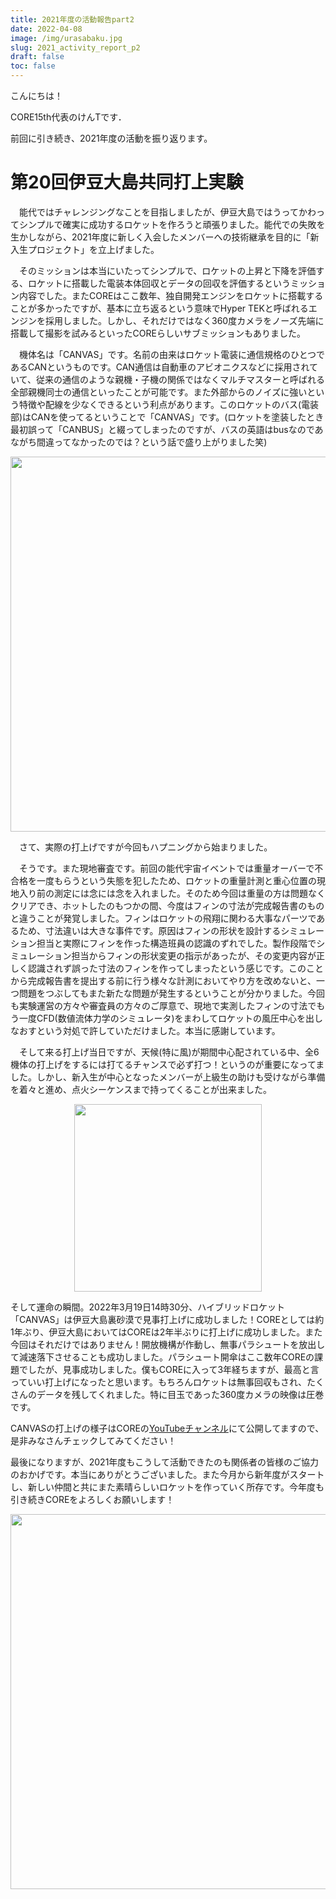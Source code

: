 ```yaml
---
title: 2021年度の活動報告part2
date: 2022-04-08
image: /img/urasabaku.jpg
slug: 2021_activity_report_p2
draft: false
toc: false
---
```


こんにちは！

CORE15th代表のけんTです．

前回に引き続き、2021年度の活動を振り返ります。

# 第20回伊豆大島共同打上実験

　能代ではチャレンジングなことを目指しましたが、伊豆大島ではうってかわってシンプルで確実に成功するロケットを作ろうと頑張りました。能代での失敗を生かしながら、2021年度に新しく入会したメンバーへの技術継承を目的に「新入生プロジェクト」を立上げました。

　そのミッションは本当にいたってシンプルで、ロケットの上昇と下降を評価する、ロケットに搭載した電装本体回収とデータの回収を評価するというミッション内容でした。またCOREはここ数年、独自開発エンジンをロケットに搭載することが多かったですが、基本に立ち返るという意味でHyper TEKと呼ばれるエンジンを採用しました。しかし、それだけではなく360度カメラをノーズ先端に搭載して撮影を試みるといったCOREらしいサブミッションもありました。

　機体名は「CANVAS」です。名前の由来はロケット電装に通信規格のひとつであるCANというものです。CAN通信は自動車のアビオニクスなどに採用されていて、従来の通信のような親機・子機の関係ではなくマルチマスターと呼ばれる全部親機同士の通信といったことが可能です。また外部からのノイズに強いという特徴や配線を少なくできるという利点があります。このロケットのバス(電装部)はCANを使ってるということで「CANVAS」です。(ロケットを塗装したとき最初誤って「CANBUS」と綴ってしまったのですが、バスの英語はbusなのであながち間違ってなかったのでは？という話で盛り上がりました笑)

<!-- CANVAS -->

<div style = "text-align: center"><img src = "/img/CANVAS.png" width = "600"></div>

　さて、実際の打上げですが今回もハプニングから始まりました。

　そうです。また現地審査です。前回の能代宇宙イベントでは重量オーバーで不合格を一度もらうという失態を犯したため、ロケットの重量計測と重心位置の現地入り前の測定には念には念を入れました。そのため今回は重量の方は問題なくクリアでき、ホットしたのもつかの間、今度はフィンの寸法が完成報告書のものと違うことが発覚しました。フィンはロケットの飛翔に関わる大事なパーツであるため、寸法違いは大きな事件です。原因はフィンの形状を設計するシミュレーション担当と実際にフィンを作った構造班員の認識のずれでした。製作段階でシミュレーション担当からフィンの形状変更の指示があったが、その変更内容が正しく認識されず誤った寸法のフィンを作ってしまったという感じです。このことから完成報告書を提出する前に行う様々な計測においてやり方を改めないと、一つ問題をつぶしてもまた新たな問題が発生するということが分かりました。今回も実験運営の方々や審査員の方々のご厚意で、現地で実測したフィンの寸法でもう一度CFD(数値流体力学のシミュレータ)をまわしてロケットの風圧中心を出しなおすという対処で許していただけました。本当に感謝しています。

　そして来る打上げ当日ですが、天候(特に風)が期間中心配されている中、全6機体の打上げをするには打てるチャンスで必ず打つ！というのが重要になってました。しかし、新入生が中心となったメンバーが上級生の助けも受けながら準備を着々と進め、点火シーケンスまで持ってくることが出来ました。

<!-- ランチャに入ったCANVAS -->

<div style = "text-align: center"><img src = "/img/CANVAS_launcher.jpg" width = "300"></div>

  そして運命の瞬間。2022年3月19日14時30分、ハイブリッドロケット「CANVAS」は伊豆大島裏砂漠で見事打上げに成功しました！COREとしては約1年ぶり、伊豆大島においてはCOREは2年半ぶりに打上げに成功しました。また今回はそれだけではありません！開放機構が作動し、無事パラシュートを放出して減速落下させることも成功しました。パラシュート開傘はここ数年COREの課題でしたが、見事成功しました。僕もCOREに入って3年経ちますが、最高と言っていい打上げになったと思います。もちろんロケットは無事回収もされ、たくさんのデータを残してくれました。特に目玉であった360度カメラの映像は圧巻です。

  CANVASの打上げの様子はCOREの[YouTubeチャンネル](https://www.youtube.com/user/corerockets)にて公開してますので、是非みなさんチェックしてみてください！

  最後になりますが、2021年度もこうして活動できたのも関係者の皆様のご協力のおかげです。本当にありがとうございました。また今月から新年度がスタートし、新しい仲間と共にまた素晴らしいロケットを作っていく所存です。今年度も引き続きCOREをよろしくお願いします！

<div style = "text-align: center"><img src = "/img/CORE2021.jpg" width = "600"></div>

